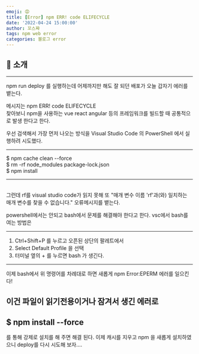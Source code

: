 ```yaml
---
emoji: 😡
title: [Error] npm ERR! code ELIFECYCLE 
date: '2022-04-24 15:00:00'
author: 꼬스쨔
tags: npm web error
categories: 블로그 error
---
```


## 👋 소개

<hr />
npm run deploy 를 실행하는데 어제까지만 해도 잘 되던 배포가 오늘 갑자기 에러를 뱉는다.

메시지는 npm ERR! code ELIFECYCLE  
찾아보니 npm을 사용하는 vue react angular 등의 프레임워크를 빌드할 때 공통적으로 발생 한다고 한다.

우선 검색해서 가장 먼저 나오는 방식을 Visual Studio Code 의 PowerShell 에서 실행하려 시도했다.

---

$ npm cache clean --force  
$ rm -rf node_modules package-lock.json  
$ npm install

---

<br />
그런데 rf를 visual studio code가 읽지 못해 또 "매개 변수 이름 'rf'과(와) 일치하는 매개 변수를 찾을 수 없습니다." 오류메시지를 뱉는다.

powershell에서는 안되고 bash에서 문제를 해결해야 한다고 한다.
vsc에서 bash를 여는 방법은

---

1. Ctrl+Shift+P 를 누르고 오픈된 상단의 팔레트에서
2. Select Default Profile 을 선택
3. 터미널 옆의 + 를 누르면 bash 가 생긴다.

---

이제 bash에서 위 명령어를 차례대로 하면
새롭게 npm Error:EPERM 에러를 일으킨다!

## 이건 파일이 읽기전용이거나 잠겨서 생긴 에러로

## $ npm install --force

를 통해 강제로 설치를 해 주면 해결 된다.
이제 캐시를 지우고 npm 을 새롭게 설치하였으니 deploy를 다시 시도해 보자....

```toc

```
